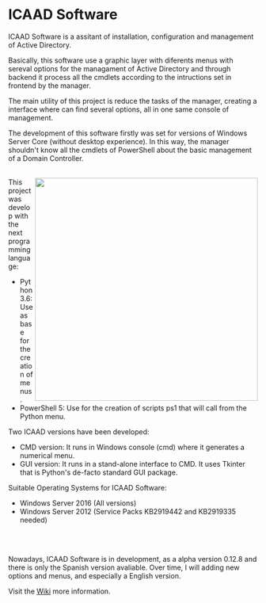 # ICAAD Software
ICAAD Software is a assitant of installation, configuration and management of Active Directory.

Basically, this software use a graphic layer with diferents menus with sereval options for the managament of Active Directory and through backend it process all the cmdlets according to the intructions set in frontend by the manager.

The main utility of this project is reduce the tasks of the manager, creating a interface where can find several options, all in one same console of management.

The development of this software firstly was set for versions of Windows Server Core (without desktop experience). In this way, the manager shouldn't know all the cmdlets of PowerShell about the basic management of a Domain Controller. 
<br>
<br>



<img src="https://i.imgur.com/nsRCk6p.png" align="right" width="450"/>

This project was develop with the next programming language:

- Python 3.6: Use as base for the creation of menus.
- PowerShell 5: Use for the creation of scripts ps1 that will call from the Python menu.

Two ICAAD versions have been developed:

- CMD version: It runs in Windows console (cmd) where it generates a numerical menu.
- GUI version: It runs in a stand-alone interface to CMD. It uses Tkinter that is Python's de-facto standard GUI package.

Suitable Operating Systems for ICAAD Software:

- Windows Server 2016 (All versions)
- Windows Server 2012 (Service Packs KB2919442 and KB2919335 needed)

<br>
<br>

 
Nowadays, ICAAD Software is in development, as a alpha version 0.12.8 and there is only the Spanish version avaliable. Over time, I will adding new options and menus, and especially a English version.

Visit the [Wiki](https://github.com/alb3rtov/ICAAD-Software/wiki) more information.


